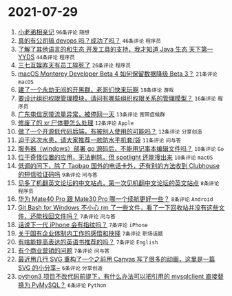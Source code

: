 # 2021-07-29

1. [小老弟相亲记](https://www.v2ex.com/t/792382) `96条评论` `随想`
1. [真的有公司搞 devops 吗？成功了吗？](https://www.v2ex.com/t/792410) `46条评论` `程序员`
1. [了解了其他语言的和生态 开发工具的支持，我才知道 Java 生态 天下第一 YYDS](https://www.v2ex.com/t/792390) `44条评论` `程序员`
1. [三七互娱昨天有员工猝死了](https://www.v2ex.com/t/792395) `26条评论` `程序员`
1. [macOS Monterey Developer Beta 4 如何保留数据降级 Beta 3？](https://www.v2ex.com/t/792411) `21条评论` `macOS`
1. [建了一个永劫无间的开黑群，老哥们快来玩啊](https://www.v2ex.com/t/792391) `18条评论` `游戏`
1. [要设计组织权限管理模块，请问有哪些组织权限关系的管理模型？](https://www.v2ex.com/t/792394) `16条评论` `程序员`
1. [广东电信宽带流量异常，被停网一天](https://www.v2ex.com/t/792417) `13条评论` `宽带症候群`
1. [修废了的 xr 尸体要怎么处理](https://www.v2ex.com/t/792427) `12条评论` `Apple`
1. [做了一个开源低代码后端，有被别人使用的可能吗？](https://www.v2ex.com/t/792404) `12条评论` `分享创造`
1. [迫于这次水患，请大家推荐一款防水手机套/袋](https://www.v2ex.com/t/792456) `11条评论` `问与答`
1. [服务器（windows）部署 go 源码后，不能用记事本编辑文件吗？](https://www.v2ex.com/t/792438) `10条评论` `Go`
1. [位于奇怪位置的应用，无法删除，但 spotlight 还能搜出来](https://www.v2ex.com/t/792415) `10条评论` `macOS`
1. [低调的问下，除了 Taobao 国外的电话卡外，还有别的方法收到 Clubhouse 的短信验证码吗](https://www.v2ex.com/t/792383) `9条评论` `问与答`
1. [见多了机翻英文论坛的中文站点，第一次见机翻中文论坛的英文站点](https://www.v2ex.com/t/792454) `8条评论` `程序员`
1. [华为 Mate40 Pro 跟 Mate30 Pro 哪一个续航更好一些？](https://www.v2ex.com/t/792419) `8条评论` `Android`
1. [Git Bash for Windows 不小心 rm 了一些文件，看了一下回收站并没有这些文件，还能找回文件吗？](https://www.v2ex.com/t/792451) `7条评论` `问与答`
1. [话说下一代 iPhone 会有指纹吗？](https://www.v2ex.com/t/792450) `7条评论` `iPhone`
1. [关于国有企业体制内工作的感悟和抉择](https://www.v2ex.com/t/792445) `7条评论` `职场话题`
1. [有啥能提高表达的英语书推荐的吗？](https://www.v2ex.com/t/792421) `7条评论` `English`
1. [有个商业营销的问题](https://www.v2ex.com/t/792381) `7条评论` `问与答`
1. [最近用几行 SVG 重构了一个之前用 Canvas 写了很多的动画，这里是一篇 SVG 的小分享~](https://www.v2ex.com/t/792457) `6条评论` `分享创造`
1. [python3 项目不改代码前提下，有什么办法可以把引用的 mysqlclient 直接替换为 PyMySQL？](https://www.v2ex.com/t/792453) `6条评论` `Python`
